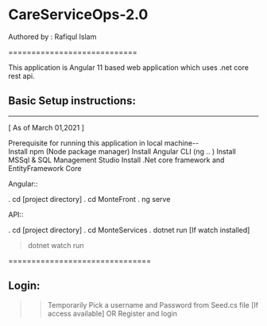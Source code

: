 # CareServiceOps-2.0


Authored by : Rafiqul Islam

============================

This application is Angular 11 based web application which uses .net core rest api. 


## Basic Setup instructions:
   -------------------------
  [ As of March 01,2021 ]

Prerequisite for running this application in local machine-- </br>
Install npm (Node package manager)
Install Angular CLI (ng .. )
Install MSSql & SQL Management Studio
Install .Net core framework and EntityFramework Core

Angular::

. cd [project directory]
. cd MonteFront
. ng serve

API::

. cd [project directory]
. cd MonteServices
. dotnet run 
 [If watch installed]
>dotnet watch run

===============================

Login:
-------------------------------

>> Temporarily Pick a username and Password from Seed.cs file [If access available]
OR
>> Register and login


